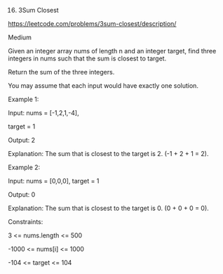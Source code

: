 16. 3Sum Closest

https://leetcode.com/problems/3sum-closest/description/

Medium

Given an integer array nums of length n and an integer target, find three integers in nums such that the sum is closest to target.

Return the sum of the three integers.

You may assume that each input would have exactly one solution.

 

Example 1:

Input: nums = [-1,2,1,-4],

target = 1

Output: 2

Explanation: The sum that is closest to the target is 2. (-1 + 2 + 1 = 2).

Example 2:

Input: nums = [0,0,0], target = 1

Output: 0

Explanation: The sum that is closest to the target is 0. (0 + 0 + 0 = 0).
 

Constraints:

3 <= nums.length <= 500

-1000 <= nums[i] <= 1000

-104 <= target <= 104
